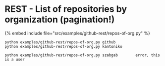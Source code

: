 # REST - List of repositories by organization (pagination!)

{% embed include file="src/examples/github-rest/repos-of-org.py" %}


```
python examples/github-rest/repos-of-org.py github
python examples/github-rest/repos-of-org.py kantoniko

python examples/github-rest/repos-of-org.py szabgab        error, this is a user
```


